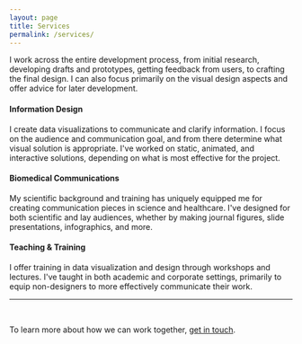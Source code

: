 ```yaml
---
layout: page
title: Services
permalink: /services/
---
```


<p>I work across the entire development process, from initial research, developing drafts and prototypes, getting feedback from users, to crafting the final design. I can also focus primarily on the visual design aspects and offer advice for later development. 

<b><h4>Information Design</h4></b>
<p>I create data visualizations to communicate and clarify information. I focus on the audience and communication goal, and from there determine what visual solution is appropriate. I've worked on static, animated, and interactive solutions, depending on what is most effective for the project.  

<b><h4>Biomedical Communications</h4></b>
<p>My scientific background and training has uniquely equipped me for creating communication pieces in science and healthcare. I've designed for both scientific and lay audiences, whether by making journal figures, slide presentations, infographics, and more. 

<b><h4>Teaching & Training</h4></b>
<p>I offer training in data visualization and design through workshops and lectures. I've taught in both academic and corporate settings, primarily to equip non-designers to more effectively communicate their work. 

<hr>
<br>
<p>To learn more about how we can work together, <a href="{{ site.baseurl }}/contact/">get in touch</a>.